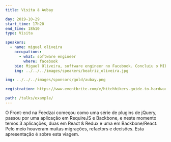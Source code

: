 ```yaml
---
title: Visita à Aubay

day: 2019-10-29
start_time: 17h20
end_time: 18h10
type: Visita

speakers:
  - name: miguel oliveira
    occupations:
      - what: software engineer
        where: facebook
    bio: Miguel Oliveira, software engineer no Facebook. Concluiu o MIEIC em 2010. Iniciou o doutoramento no mesmo ano e fez estágios na Google e Facebook durante o mesmo. Em 2017, interrompeu o doutoramento para trabalhar no Facebook full-time. Participou em inúmeros concursos de programação desde o ensino secundário e conquistou uma medalha de ouro no SWERC 2009, o nosso concurso Europeu da ACM.
    img: ../../../images/speakers/beatriz_oliveira.jpg

img: ../../../images/sponsors/gold/aubay.png

registration: https://www.eventbrite.com/e/hitchhikers-guide-to-hardware-maintenance-tickets-51765175032

path: /talks/example/
---
```


O Front-end na Feedzai começou como uma série de plugins de jQuery, passou por uma aplicação em RequireJS e Backbone, e neste momento temos 3 aplicações, duas em React & Redux e uma em Backbone/React. Pelo meio houveram muitas migrações, refactors e decisões. Esta apresentação é sobre esta viagem.
